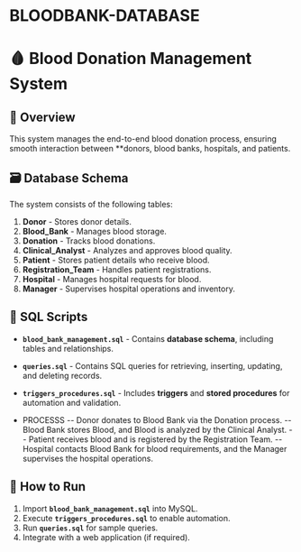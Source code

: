 # BLOODBANK-DATABASE
# 🩸 Blood Donation Management System  

## 📌 Overview  
This system manages the end-to-end blood donation process, ensuring smooth interaction between **donors, blood banks, hospitals, and patients.  

## 🗃️ Database Schema  
The system consists of the following tables:  

1. **Donor** - Stores donor details.  
2. **Blood_Bank** - Manages blood storage.  
3. **Donation** - Tracks blood donations.  
4. **Clinical_Analyst** - Analyzes and approves blood quality.  
5. **Patient** - Stores patient details who receive blood.  
6. **Registration_Team** - Handles patient registrations.  
7. **Hospital** - Manages hospital requests for blood.  
8. **Manager** - Supervises hospital operations and inventory.  

## 📜 SQL Scripts  
- **`blood_bank_management.sql`** - Contains **database schema**, including tables and relationships.  
- **`queries.sql`** - Contains SQL queries for retrieving, inserting, updating, and deleting records.  
- **`triggers_procedures.sql`** - Includes **triggers** and **stored procedures** for automation and validation.  

- PROCESSS
-- Donor donates to Blood Bank via the Donation process.
-- Blood Bank stores Blood, and Blood is analyzed by the Clinical Analyst.
-- Patient receives blood and is registered by the Registration Team.
-- Hospital contacts Blood Bank for blood requirements, and the Manager supervises the hospital operations.


## 🚀 How to Run  
1. Import **`blood_bank_management.sql`** into MySQL.  
2. Execute **`triggers_procedures.sql`** to enable automation.  
3. Run **`queries.sql`** for sample queries.  
4. Integrate with a web application (if required).  


